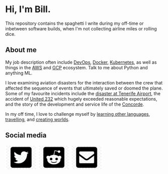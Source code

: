 # Hi, I'm Bill.

This repository contains the spaghetti I write during my off-time or inbetween software builds, when I'm not collecting airline miles or rolling dice.

## About me

My job description often include [DevOps](https://en.wikipedia.org/wiki/DevOps), [Docker](https://www.docker.com/), [Kubernetes](https://kubernetes.io/), as well as things in the [AWS](https://aws.amazon.com) and [GCP](https://cloud.google.com/) ecosystem. Talk to me about Python and anything ML.

I love examining aviation disasters for the interaction between the crew that affected the sequence of events that ultimately saved or doomed the plane. Some of my favourite incidents include the [disaster at Tenerife Airport](https://en.wikipedia.org/wiki/Tenerife_airport_disaster), the accident of [United 232](https://en.wikipedia.org/wiki/United_Airlines_Flight_232) which hugely exceeded reasonable expectations, and the story of the development and service life of the [Concorde](https://en.wikipedia.org/wiki/Concorde#Development).

In my off time, I love to challenge myself by [learning other languages](/talen), [travelling](/travel), and [creating worlds](http://roll20.net).

## Social media
<a href="https://twitter.com/bill_xiong"><img src="https://raw.githubusercontent.com/bxio/bxio/master/images/twitter.png" width="100" title="Twitter"></a>
<a href="https://reddit.com/u/bxio"><img src="https://raw.githubusercontent.com/bxio/bxio/master/images/reddit.png" width="100" title="Reddit"></a>
<a href="mailto:xiong@hey.com"><img src="https://raw.githubusercontent.com/bxio/bxio/master/images/envelope.png" width="100" title="Email"></a>
